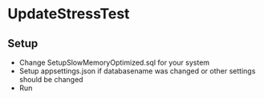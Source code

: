 ﻿
# UpdateStressTest

## Setup

- Change SetupSlowMemoryOptimized.sql for your system
- Setup appsettings.json if databasename was changed or other settings should be changed
- Run